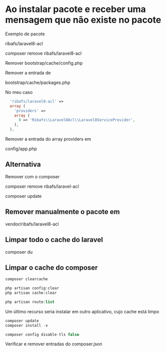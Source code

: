 # Ao instalar pacote e receber uma mensagem que não existe no pacote

Exemplo de pacote

ribafs/laravel8-acl

composer remove ribafs/laravel8-acl

Remover bootstrap/cache/config.php

Remover a entrada de

bootstrap/cache/packages.php

No meu caso
```php
  'ribafs/laravel8-acl' => 
  array (
    'providers' => 
    array (
      0 => 'Ribafs\\Laravel8Acl\\Laravel8ServiceProvider',
    ),
  ),
```
Remover a entrada do array providers em

config/app.php

## Alternativa

Remover com o composer

composer remove ribafs/laravel-acl

composer update

## Remover manualmente o pacote em

vendor/ribafs/laravel8-acl

## Limpar todo o cache do laravel

composer du

## Limpar o cache do composer
```php
composer clearcache

php artisan config:clear
php artisan cache:clear

php artisan route:list
```
Um último recurso seria instalar em outro aplicativo, cujo cache está limpo
```php
composer update
composer install -v

composer config disable-tls false
```
Verificar e remover entradas do
composer.json


